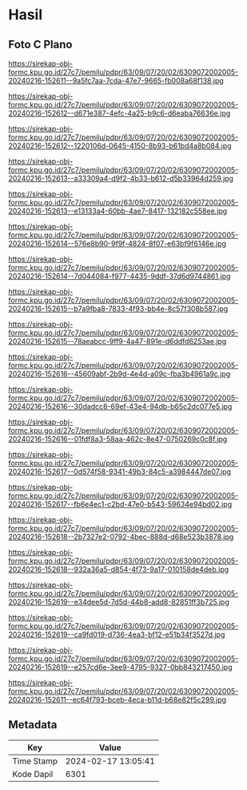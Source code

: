 # Hasil

## Foto C Plano

https://sirekap-obj-formc.kpu.go.id/27c7/pemilu/pdpr/63/09/07/20/02/6309072002005-20240216-152611--9a5fc7aa-7cda-47e7-9665-fb008a68f138.jpg

https://sirekap-obj-formc.kpu.go.id/27c7/pemilu/pdpr/63/09/07/20/02/6309072002005-20240216-152612--d671e387-4efc-4a25-b9c6-d6eaba76636e.jpg

https://sirekap-obj-formc.kpu.go.id/27c7/pemilu/pdpr/63/09/07/20/02/6309072002005-20240216-152612--1220106d-0645-4150-8b93-b61bd4a8b084.jpg

https://sirekap-obj-formc.kpu.go.id/27c7/pemilu/pdpr/63/09/07/20/02/6309072002005-20240216-152613--a33309a4-d9f2-4b33-b612-d5b33964d259.jpg

https://sirekap-obj-formc.kpu.go.id/27c7/pemilu/pdpr/63/09/07/20/02/6309072002005-20240216-152613--e13133a4-60bb-4ae7-8417-132182c558ee.jpg

https://sirekap-obj-formc.kpu.go.id/27c7/pemilu/pdpr/63/09/07/20/02/6309072002005-20240216-152614--576e8b90-9f9f-4824-8f07-e63bf9f6146e.jpg

https://sirekap-obj-formc.kpu.go.id/27c7/pemilu/pdpr/63/09/07/20/02/6309072002005-20240216-152614--7d044084-f977-4435-9ddf-37d6d9744861.jpg

https://sirekap-obj-formc.kpu.go.id/27c7/pemilu/pdpr/63/09/07/20/02/6309072002005-20240216-152615--b7a9fba8-7833-4f93-bb4e-8c57f308b587.jpg

https://sirekap-obj-formc.kpu.go.id/27c7/pemilu/pdpr/63/09/07/20/02/6309072002005-20240216-152615--78aeabcc-9ff9-4a47-891e-d6ddfd6253ae.jpg

https://sirekap-obj-formc.kpu.go.id/27c7/pemilu/pdpr/63/09/07/20/02/6309072002005-20240216-152616--45609abf-2b9d-4e4d-a09c-fba3b4961a9c.jpg

https://sirekap-obj-formc.kpu.go.id/27c7/pemilu/pdpr/63/09/07/20/02/6309072002005-20240216-152616--30dadcc8-69ef-43e4-94db-b65c2dc077e5.jpg

https://sirekap-obj-formc.kpu.go.id/27c7/pemilu/pdpr/63/09/07/20/02/6309072002005-20240216-152616--01fdf8a3-58aa-462c-8e47-0750269c0c8f.jpg

https://sirekap-obj-formc.kpu.go.id/27c7/pemilu/pdpr/63/09/07/20/02/6309072002005-20240216-152617--0d574f58-9341-49b3-84c5-a3984447de07.jpg

https://sirekap-obj-formc.kpu.go.id/27c7/pemilu/pdpr/63/09/07/20/02/6309072002005-20240216-152617--fb6e4ec1-c2bd-47e0-b543-59634e94bd02.jpg

https://sirekap-obj-formc.kpu.go.id/27c7/pemilu/pdpr/63/09/07/20/02/6309072002005-20240216-152618--2b7327e2-0792-4bec-888d-d68e523b3878.jpg

https://sirekap-obj-formc.kpu.go.id/27c7/pemilu/pdpr/63/09/07/20/02/6309072002005-20240216-152618--932a36a5-d854-4f73-9a17-010158de4deb.jpg

https://sirekap-obj-formc.kpu.go.id/27c7/pemilu/pdpr/63/09/07/20/02/6309072002005-20240216-152619--e34dee5d-7d5d-44b8-add8-82851ff3b725.jpg

https://sirekap-obj-formc.kpu.go.id/27c7/pemilu/pdpr/63/09/07/20/02/6309072002005-20240216-152619--ca9fd019-d736-4ea3-bf12-e51b34f3527d.jpg

https://sirekap-obj-formc.kpu.go.id/27c7/pemilu/pdpr/63/09/07/20/02/6309072002005-20240216-152619--e257cd6e-3ee9-4795-9327-0bb843217450.jpg

https://sirekap-obj-formc.kpu.go.id/27c7/pemilu/pdpr/63/09/07/20/02/6309072002005-20240216-152611--ec64f793-bceb-4eca-b11d-b68e82f5c299.jpg


## Metadata

| Key        | Value               |
| ---------- | ------------------- |
| Time Stamp | 2024-02-17 13:05:41 |
| Kode Dapil | 6301                |



